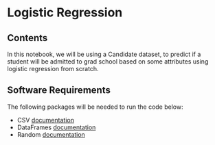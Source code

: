 # Logistic Regression
## Contents 
In this notebook, we will be using a Candidate dataset, to predict if a student will be admitted to grad school based on some attributes using logistic regression from scratch.

## Software Requirements
The following packages will be needed to run the code below: 

* CSV [documentation](https://csv.juliadata.org/stable/)
* DataFrames [documentation](https://dataframes.juliadata.org/stable/)
* Random [documentation](https://docs.julialang.org/en/v1/stdlib/Random/)
